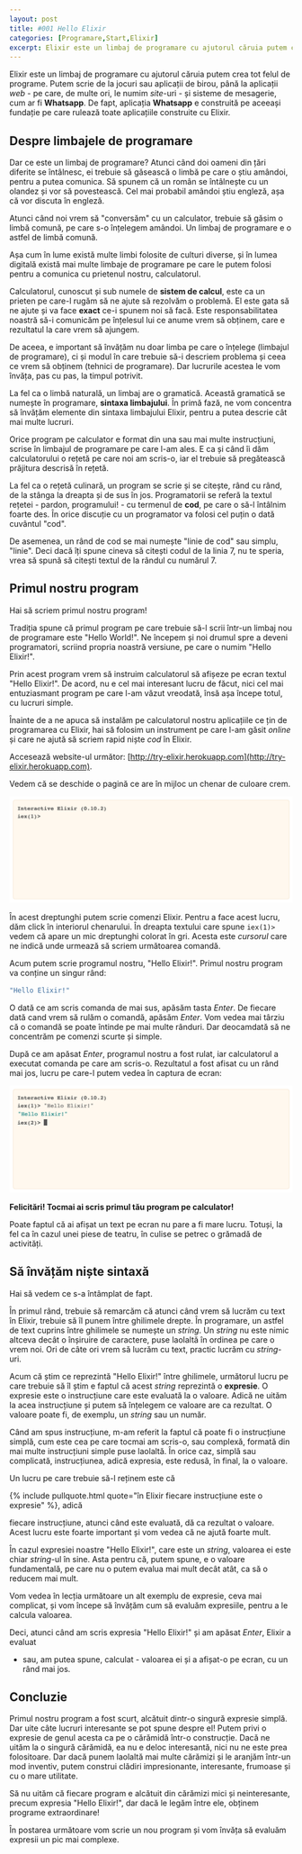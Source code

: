 ```yaml
---
layout: post
title: #001 Hello Elixir
categories: [Programare,Start,Elixir]
excerpt: Elixir este un limbaj de programare cu ajutorul căruia putem crea tot felul de programe. Putem scrie de la jocuri sau aplicații de birou, până la website-uri și sisteme de mesagerie, cum ar fi Whatsapp.
---
```


Elixir este un limbaj de programare cu ajutorul căruia putem crea tot felul de programe. Putem
scrie de la jocuri sau aplicații de birou, până la aplicații *web* - pe care, de multe ori,
le numim *site*-uri - și sisteme de mesagerie, cum ar fi __Whatsapp__. De fapt, aplicația
__Whatsapp__ e construită pe aceeași fundație pe care rulează toate aplicațiile construite
cu Elixir.

## Despre limbajele de programare

Dar ce este un limbaj de programare? Atunci când doi oameni din țări diferite se întâlnesc,
ei trebuie să găsească o limbă pe care o știu amândoi, pentru a putea comunica.
Să spunem că un român se întâlnește cu un olandez și vor să povestească. Cel mai probabil
amândoi știu engleză, așa că vor discuta în engleză.

Atunci când noi vrem să "conversăm" cu un calculator, trebuie să găsim o limbă comună, pe care
s-o înțelegem amândoi. Un limbaj de programare e o astfel de limbă comună.

Așa cum în lume există multe limbi folosite de culturi diverse, și în lumea digitală există
mai multe limbaje de programare pe care le putem folosi pentru a comunica cu prietenul nostru,
calculatorul.

Calculatorul, cunoscut și sub numele de __sistem de calcul__, este ca un prieten pe care-l
rugăm să ne ajute să rezolvăm o problemă. El este gata să ne ajute și va face __exact__ ce-i
spunem noi să facă. Este responsabilitatea noastră să-i comunicăm pe înțelesul lui ce anume
vrem să obținem, care e rezultatul la care vrem să ajungem.

De aceea, e important să învățăm nu doar limba pe care o înțelege (limbajul de programare),
ci și modul în care trebuie să-i descriem problema și ceea ce vrem să obținem (tehnici de
programare). Dar lucrurile acestea le vom învăța, pas cu pas, la timpul potrivit.

La fel ca o limbă naturală, un limbaj are o gramatică. Această gramatică se numește
în programare, __sintaxa limbajului__. În primă fază, ne vom concentra să învățăm elemente
din sintaxa limbajului Elixir, pentru a putea descrie cât mai multe lucruri.

Orice program pe calculator e format din una sau mai multe instrucțiuni, scrise în limbajul
de programare pe care l-am ales.
E ca și când îi dăm calculatorului o rețetă pe care noi am scris-o, iar el trebuie să
pregătească prăjitura descrisă în rețetă.

La fel ca o rețetă culinară, un program se scrie și se citește, rând cu rând, de la stânga
la dreapta și de sus în jos. Programatorii se referă la textul rețetei - pardon, programului! -
cu termenul de __cod__, pe care o să-l întâlnim foarte des. În orice discuție cu un programator
va folosi cel puțin o dată cuvântul "cod".

De asemenea, un rând de cod se mai numește "linie de cod" sau simplu, "linie". Deci dacă îți
spune cineva să citești codul de la linia 7, nu te speria, vrea să spună să citești textul
de la rândul cu numărul 7.

## Primul nostru program

Hai să scriem primul nostru program!

Tradiția spune că primul program pe care trebuie să-l scrii într-un limbaj nou de programare
este "Hello World!". Ne începem și noi drumul spre a deveni programatori, scriind propria
noastră versiune, pe care o numim "Hello Elixir!".

Prin acest program vrem să instruim calculatorul să afișeze pe ecran textul "Hello Elixir!".
De acord, nu e cel mai interesant lucru de făcut, nici cel mai entuziasmant program pe care
l-am văzut vreodată, însă așa începe totul, cu lucruri simple.

Înainte de a ne apuca să instalăm pe calculatorul nostru aplicațiile ce țin de programarea
cu Elixir, hai să folosim un instrument pe care l-am găsit *online* și care ne ajută să
scriem rapid niște *cod* în Elixir.

Accesează website-ul următor: [http://try-elixir.herokuapp.com](http://try-elixir.herokuapp.com).

Vedem că se deschide o pagină ce are în mijloc un chenar de culoare crem.

![Pagină interactivă Elixir](images/lesson-001/interactive-elixir.png "Pagină interactivă Elixir")

În acest dreptunghi putem scrie comenzi Elixir. Pentru a face acest lucru, dăm click în
interiorul chenarului. În dreapta textului care spune `iex(1)>` vedem că apare un mic dreptunghi
colorat în gri. Acesta este *cursorul* care ne indică unde urmează să scriem următoarea
comandă.

Acum putem scrie programul nostru, "Hello Elixir!". Primul nostru program va conține un singur
rând:

```elixir
"Hello Elixir!"
```

O dată ce am scris comanda de mai sus, apăsăm tasta *Enter*. De fiecare dată cand vrem să rulăm o
comandă, apăsăm *Enter*. Vom vedea mai târziu că o comandă se poate întinde pe mai multe rânduri.
Dar deocamdată să ne concentrăm pe comenzi scurte și simple.

După ce am apăsat *Enter*, programul nostru a fost rulat, iar calculatorul a executat comanda pe
care am scris-o. Rezultatul a fost afisat cu un rând mai jos, lucru pe care-l putem vedea în
captura de ecran:

![Hello Elixir!](images/lesson-001/hello-elixir.png "Hello Elixir!")

__Felicitări! Tocmai ai scris primul tău program pe calculator!__

Poate faptul că ai afișat un text pe ecran nu pare a fi mare lucru. Totuși, la fel ca în cazul unei
piese de teatru, în culise se petrec o grămadă de activități.

## Să învățăm niște sintaxă

Hai să vedem ce s-a întâmplat de fapt.

În primul rând, trebuie să remarcăm că atunci când vrem să lucrăm cu text în Elixir, trebuie să
îl punem între ghilimele drepte. În programare, un astfel de text cuprins între ghilimele se numește
un *string*. Un *string* nu este nimic altceva decât o înșiruire de caractere, puse laolaltă în
ordinea pe care o vrem noi. Ori de câte ori vrem să lucrăm cu text, practic lucrăm cu *string*-uri.

Acum că știm ce reprezintă "Hello Elixir!" între ghilimele, următorul lucru pe care trebuie să îl
știm e faptul că acest *string* reprezintă o __expresie__. O expresie este o instrucțiune care este
evaluată la o valoare. Adică ne uităm la acea instrucțiune și putem să înțelegem ce valoare are ca
rezultat. O valoare poate fi, de exemplu, un *string* sau un număr.

Când am spus instrucțiune, m-am referit la faptul că poate fi o instrucțiune simplă,
cum este cea pe care tocmai am scris-o, sau complexă, formată din mai multe instrucțiuni simple
puse laolaltă. În orice caz, simplă sau complicată, instrucțiunea, adică expresia, este redusă,
în final, la o valoare.

Un lucru pe care trebuie să-l reținem este că 

{% include pullquote.html quote="în Elixir fiecare instrucțiune este o expresie" %}, adică

fiecare instrucțiune, atunci când este evaluată, dă ca rezultat o valoare. Acest lucru este foarte
important și vom vedea că ne ajută foarte mult.

În cazul expresiei noastre "Hello Elixir!", care este un *string*, valoarea ei este chiar *string*-ul
în sine. Asta pentru că, putem spune, e o valoare fundamentală, pe care nu o putem evalua mai mult
decât atât, ca să o reducem mai mult.

Vom vedea în lecția următoare un alt exemplu de expresie, ceva mai complicat, și vom începe să
învățăm cum să evaluăm expresiile, pentru a le calcula valoarea.

Deci, atunci când am scris expresia "Hello Elixir!" și am apăsat *Enter*, Elixir a evaluat
- sau, am putea spune, calculat - valoarea ei și a afișat-o pe ecran, cu un rând mai jos.

## Concluzie

Primul nostru program a fost scurt, alcătuit dintr-o singură expresie simplă. Dar uite câte lucruri
interesante se pot spune despre el! Putem privi o expresie de genul acesta ca pe o cărămidă într-o
construcție. Dacă ne uităm la o singură cărămidă, ea nu e deloc interesantă, nici nu ne este
prea folositoare. Dar dacă punem laolaltă mai multe cărămizi și le aranjăm într-un mod inventiv,
putem construi clădiri impresionante, interesante, frumoase și cu o mare utilitate.

Să nu uităm că fiecare program e alcătuit din cărămizi mici și neinteresante, precum expresia
"Hello Elixir!", dar dacă le legăm între ele, obținem programe extraordinare!

În postarea următoare vom scrie un nou program și vom învăța să evaluăm expresii un pic mai complexe.
